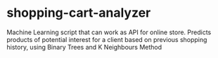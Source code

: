 # shopping-cart-analyzer
Machine Learning script that can work as API for online store. Predicts products of potential interest for a client based on previous shopping history, using Binary Trees and K Neighbours Method
